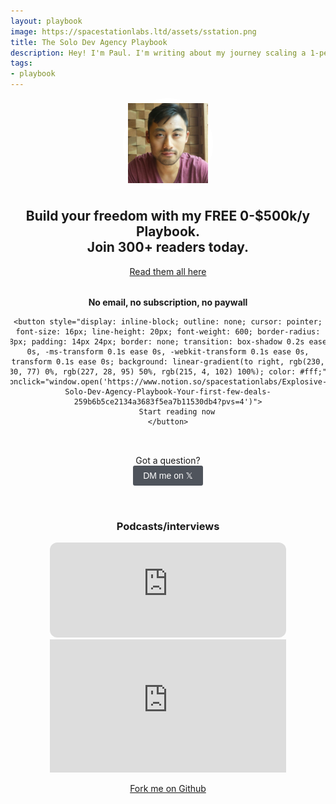 ```yaml
---
layout: playbook
image: https://spacestationlabs.ltd/assets/sstation.png
title: The Solo Dev Agency Playbook
description: Hey! I'm Paul. I'm writing about my journey scaling a 1-person dev agency from $500k/y to $1M.
tags:
- playbook
---
```


<style>
@media (max-width: 600px) {
    .media {
        width: 100% !important;
    }
}

.youtube-video {
  aspect-ratio: 16 / 9;
  width: 100%;
}
</style>

<div style="display:flex; flex-direction:column; text-align:center; align-items:center; overflow:hidden;">

<span style="width:8rem; border-radius:100%; border-color:#fff; border-style:solid; border-width:8px;">
    <img src="./assets/me_sqr.jpg"/>
</span>

<h2>Build your freedom with my FREE 0-$500k/y Playbook.<br/> <b>Join 300+ readers today</b>.</h2>
<div class="senja-embed" data-id="ebd7d6bc-0bfa-4e63-8f4e-04c79d736f41" data-lazyload="false"></div>
<a href="https://widget.senja.io/widget/8f00c189-956a-47c8-848e-186ec1eff62e" target="_blank">Read them all here</a>
<script async type="text/javascript" src="https://static.senja.io/dist/platform.js"></script>

<div style="display:flex; flex-direction: column; margin-top:2rem">
    <b>No email, no subscription, no paywall</b>

    <button style="display: inline-block; outline: none; cursor: pointer; font-size: 16px; line-height: 20px; font-weight: 600; border-radius: 8px; padding: 14px 24px; border: none; transition: box-shadow 0.2s ease 0s, -ms-transform 0.1s ease 0s, -webkit-transform 0.1s ease 0s, transform 0.1s ease 0s; background: linear-gradient(to right, rgb(230, 30, 77) 0%, rgb(227, 28, 95) 50%, rgb(215, 4, 102) 100%); color: #fff;" onclick="window.open('https://www.notion.so/spacestationlabs/Explosive-Solo-Dev-Agency-Playbook-Your-first-few-deals-259b6b5ce2134a3683f5ea7b11530db4?pvs=4')">
        Start reading now
    </button>
</div>

<div style="display:flex; flex-direction: column; margin-top: 2rem;">
Got a question?
<button onclick="window.open('https://twitter.com/messages/compose?recipient_id=110730211&text=Hey+Paul!+I+am+interested+in+learning+from+you.+How+can+I+get+started?')" style="
                    display: inline-block;
                    outline: none;
                    cursor: pointer;
                    border-radius: 3px;
                    font-size: 14px;
                    font-weight: 500;
                    line-height: 16px;
                    padding: 2px 16px;
                    height: 32px;
                    min-width: 60px;
                    min-height: 32px;
                    border: none;
                    color: #fff;
                    background-color: #4f545c;
                    transition: background-color .17s ease,color .17s ease;">
  DM me on 𝕏
</button>
</div>

<div class="media" style="margin-top: 2rem; width: 75%;">
<h3>Podcasts/interviews</h3>

<iframe style="border-radius:12px" src="https://open.spotify.com/embed/show/1un8KcnpsA4KGbS05gNIR2?utm_source=generator" width="100%" height="152" frameBorder="0" allowfullscreen="" allow="autoplay; clipboard-write; encrypted-media; fullscreen; picture-in-picture" loading="lazy"></iframe>

<iframe class="youtube-video" src="https://www.youtube.com/embed/QARTb4_hz8Y?si=CsR0SByrSenbgVmu" title="YouTube video player" frameborder="0" allow="accelerometer; autoplay; clipboard-write; encrypted-media; gyroscope; picture-in-picture; web-share" allowfullscreen></iframe>
</div>

<a target="_blank" href="https://github.com/spacestation/spacestation.github.io">Fork me on Github</a>

</div>
